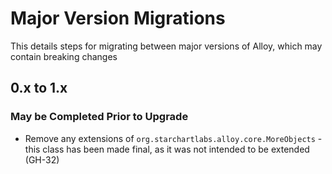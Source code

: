 # Major Version Migrations

This details steps for migrating between major versions of Alloy, which may contain breaking changes

## 0.x to 1.x

### May be Completed Prior to Upgrade

- Remove any extensions of `org.starchartlabs.alloy.core.MoreObjects` - this class has been made final, as it was not intended to be extended (GH-32)